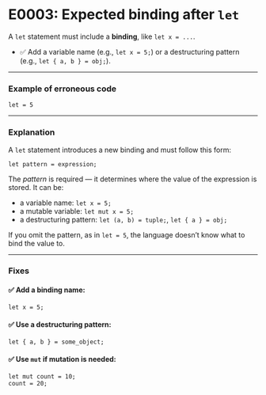 # E0003: Expected binding after `let`

A `let` statement must include a **binding**, like `let x = ...`.
- ✅ Add a variable name (e.g., `let x = 5;`) or a destructuring pattern (e.g., `let { a, b } = obj;`).

---

### Example of erroneous code

```compose error
let = 5
```

---

### Explanation

A `let` statement introduces a new binding and must follow this form:

```text
let pattern = expression;
```

The *pattern* is required — it determines where the value of the expression is stored. It can be:

* a variable name: `let x = 5;`
* a mutable variable: `let mut x = 5;`
* a destructuring pattern: `let (a, b) = tuple;`, `let { a } = obj;`

If you omit the pattern, as in `let = 5`, the language doesn’t know what to bind the value to.

---

### Fixes

#### ✅ Add a binding name:

```compose
let x = 5;
```

#### ✅ Use a destructuring pattern:

```compose
let { a, b } = some_object;
```

#### ✅ Use `mut` if mutation is needed:

```compose
let mut count = 10;
count = 20;
```
